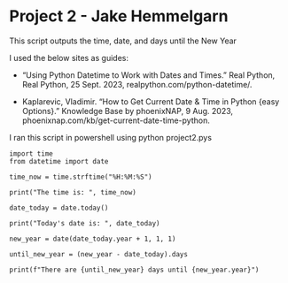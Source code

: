# Project 2 - Jake Hemmelgarn

This script outputs the time, date, and days until the New Year 

I used the below sites as guides:

  - “Using Python Datetime to Work with Dates and Times.” Real Python, Real Python, 25 Sept. 2023, realpython.com/python-datetime/. 

  - Kaplarevic, Vladimir. “How to Get Current Date &amp; Time in Python {easy Options}.” Knowledge Base by phoenixNAP, 9 Aug. 2023, phoenixnap.com/kb/get-current-date-time-python. 

I ran this script in powershell using python project2.pys

```
import time
from datetime import date

time_now = time.strftime("%H:%M:%S")

print("The time is: ", time_now)

date_today = date.today()

print("Today's date is: ", date_today)

new_year = date(date_today.year + 1, 1, 1)

until_new_year = (new_year - date_today).days

print(f"There are {until_new_year} days until {new_year.year}")
```
